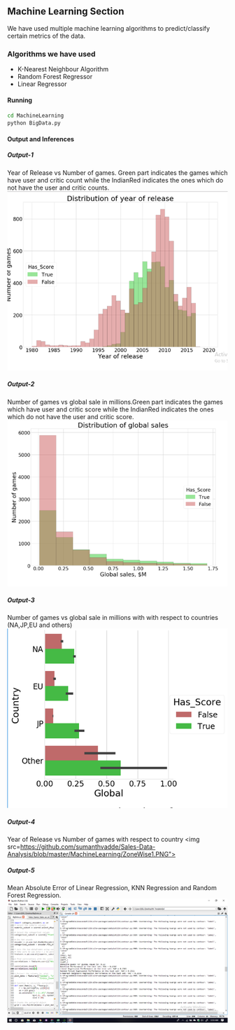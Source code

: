 ## Machine Learning Section

We have used multiple machine learning algorithms to predict/classify certain metrics of the data.

### Algorithms we have used
- K-Nearest Neighbour Algorithm
- Random Forest Regressor
- Linear Regressor

#### Running
```bash
cd MachineLearning
python BigData.py
```
#### Output and Inferences
##### Output-1
Year of Release vs Number of games. Green part indicates the games which have user and critic count while the IndianRed indicates the ones which do not have the user and critic counts.
<img src="https://github.com/sumanthvadde/Sales-Data-Analysis/blob/master/MachineLearning/Distribution%20vs%20Year_Release.PNG"></img>
##### Output-2
Number of games vs global sale in millions.Green part indicates the games which have user and critic score while the IndianRed indicates the ones which do not have the user and critic score.
<img src="https://github.com/sumanthvadde/Sales-Data-Analysis/blob/master/MachineLearning/Number%20of%20Games%20vs%20Global%20Sales.PNG"></img>
##### Output-3
Number of games vs global sale in millions with with respect to countries (NA,JP,EU and others)
<img src="https://github.com/sumanthvadde/Sales-Data-Analysis/blob/master/MachineLearning/ZoneWise.PNG"></img>

##### Output-4
Year of Release vs Number of games with respect to country
<img src=https://github.com/sumanthvadde/Sales-Data-Analysis/blob/master/MachineLearning/ZoneWise1.PNG"></img>

##### Output-5
Mean Absolute Error of Linear Regression, KNN Regression and Random Forest Regression.
<img src="https://github.com/sumanthvadde/Sales-Data-Analysis/blob/master/MachineLearning/Screenshot%20(122).png"></img>


